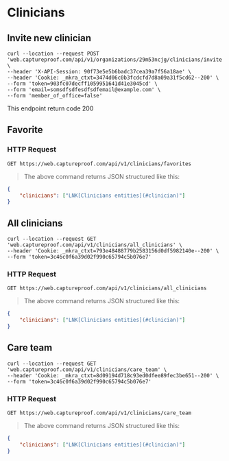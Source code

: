 # Clinicians

## Invite new clinician

```shell
curl --location --request POST 'web.captureproof.com/api/v1/organizations/29m53ncjg/clinicians/invite' \
--header 'X-API-Session: 90f73e5e5b6badc37cea39a7f56a18ae' \
--header 'Cookie: _mkra_ctxt=3474d06c0b3fcdcfd7d8a09a31f5cd62--200' \
--form 'token=903fc07decff1059951641d41e3045cd' \
--form 'email=somsdfsdfesdfsdfemail@example.com' \
--form 'member_of_office=false'
```

This endpoint return code 200

## Favorite

### HTTP Request

`GET https://web.captureproof.com/api/v1/clinicians/favorites`

> The above command returns JSON structured like this:

```json
{
    "clinicians": ["LNK[Clinicians entities](#clinician)"]
}
```

## All clinicians

```shell
curl --location --request GET 'web.captureproof.com/api/v1/clinicians/all_clinicians' \
--header 'Cookie: _mkra_ctxt=793e48488779b2583156d0df5982140e--200' \
--form 'token=3c46c0f6a39d02f990c65794c5b076e7'
```

### HTTP Request

`GET https://web.captureproof.com/api/v1/clinicians/all_clinicians`

> The above command returns JSON structured like this:

```json
{
    "clinicians": ["LNK[Clinicians entities](#clinician)"]
}
```


## Care team

```shell
curl --location --request GET 'web.captureproof.com/api/v1/clinicians/care_team' \
--header 'Cookie: _mkra_ctxt=8d09194d718c93ed0dfee89fec3be651--200' \
--form 'token=3c46c0f6a39d02f990c65794c5b076e7'
```

### HTTP Request

`GET https://web.captureproof.com/api/v1/clinicians/care_team`

> The above command returns JSON structured like this:

```json
{
    "clinicians": ["LNK[Clinicians entities](#clinician)"]
}
```
